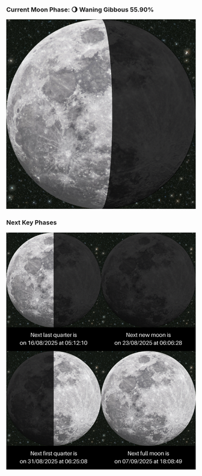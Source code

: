 ### Current Moon Phase: 🌖 Waning Gibbous 55.90%
![Moon Phase](moonphase.png)
### Next Key Phases
![Gallery](gallery.png)